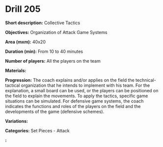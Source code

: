 # Drill 205

**Short description:**
Collective Tactics

**Objectives:**
Organization of Attack Game Systems

**Area (mxm):**
40x20

**Duration (min):**
From 10 to 40 minutes

**Number of players:**
All the players on the team

**Materials:**


**Progression:**
The coach explains and/or applies on the field the technical-tactical organization that he intends to implement with his team. For the explanation, a small board can be used, or the players can be positioned on the field to explain the movements. To apply the tactics, specific game situations can be simulated. For defensive game systems, the coach indicates the functions and roles of the players on the field and the developments of the game (defensive schemes).

**Variations:**


**Categories:**
Set Pieces - Attack

**:**


